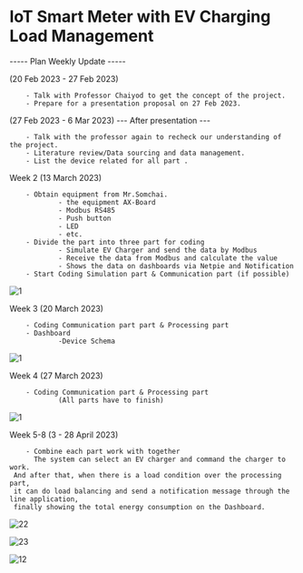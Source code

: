 <h1> IoT Smart Meter with EV Charging Load Management </h1>

----- Plan Weekly Update -----

(20 Feb 2023 - 27 Feb 2023) 

        - Talk with Professor Chaiyod to get the concept of the project.
        - Prepare for a presentation proposal on 27 Feb 2023.
        
(27 Feb 2023 - 6 Mar 2023)  --- After presentation --- 

        - Talk with the professor again to recheck our understanding of the project.
        - Literature review/Data sourcing and data management.
        - List the device related for all part .
        
Week 2 (13 March 2023)

        - Obtain equipment from Mr.Somchai.
                - the equipment AX-Board
                - Modbus RS485
                - Push button
                - LED
                - etc.
        - Divide the part into three part for coding
                - Simulate EV Charger and send the data by Modbus
                - Receive the data from Modbus and calculate the value
                - Shows the data on dashboards via Netpie and Notification
        - Start Coding Simulation part & Communication part (if possible)
        
   ![1](https://user-images.githubusercontent.com/127666810/226188362-204695a3-2208-4a83-a9bd-9b9656411a49.jpg)
                
Week 3 (20 March 2023)

        - Coding Communication part part & Processing part
        - Dashboard
                -Device Schema 
   ![1](https://user-images.githubusercontent.com/127868779/227254514-9dff41da-9e69-4110-8f29-a63f00884fc2.png)
        
Week 4 (27 March 2023)

        - Coding Communication part & Processing part 
                (All parts have to finish)
   ![1](https://user-images.githubusercontent.com/127868779/229125325-f8cc7647-64d0-4139-9fe5-a09bb769a1b7.png)

Week 5-8 (3 - 28 April 2023)

        - Combine each part work with together
          The system can select an EV charger and command the charger to work. 
     And after that, when there is a load condition over the processing part, 
     it can do load balancing and send a notification message through the line application, 
     finally showing the total energy consumption on the Dashboard.
    
   ![22](https://user-images.githubusercontent.com/127666810/236921716-b9df8502-f23a-4d2b-9176-55fa2c6884d3.jpg)
     
   ![23](https://user-images.githubusercontent.com/127666810/236921793-5f2aa052-54b0-4002-ade0-a87edad08157.jpg)
     
   ![12](https://user-images.githubusercontent.com/127666810/236921833-ab923d9a-83f8-4d99-b998-9b712669108b.jpg)


